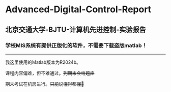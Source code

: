 # Advanced-Digital-Control-Report
## 北京交通大学-BJTU-计算机先进控制-实验报告
### 学校MIS系统有提供正版化的软件，不需要下载盗版matlab！
___
我这里使用的Matlab版本为R2024b。

课程内容偏难，但不难通过。~~到期末会给题库~~

期末考试在机房进行。~~只能说懂得都懂🧐~~
